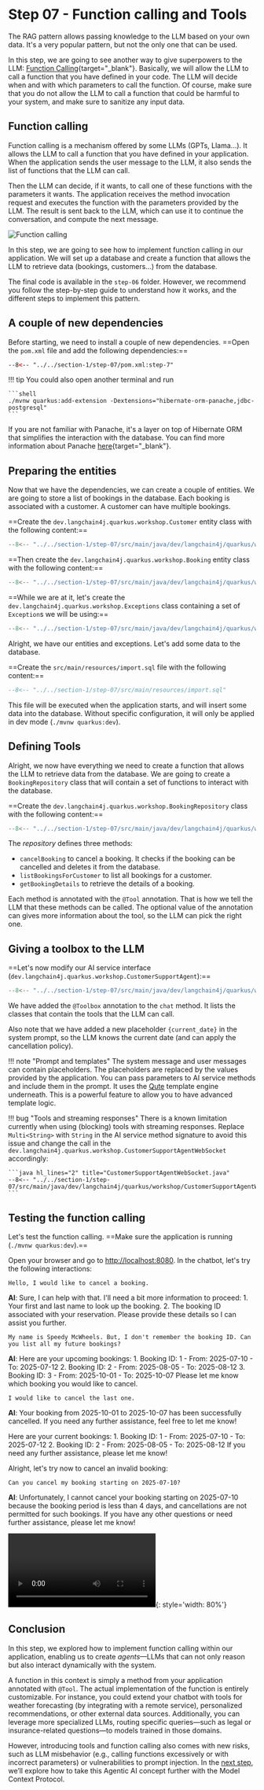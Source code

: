 # Step 07 - Function calling and Tools

The RAG pattern allows passing knowledge to the LLM based on your own data.
It's a very popular pattern, but not the only one that can be used.

In this step, we are going to see another way to give superpowers to the LLM: [Function Calling](https://docs.quarkiverse.io/quarkus-langchain4j/dev/agent-and-tools.html){target="_blank"}.
Basically, we will allow the LLM to call a function that you have defined in your code.
The LLM will decide when and with which parameters to call the function.
Of course, make sure that you do not allow the LLM to call a function that could be harmful to your system, and make sure to sanitize any input data.

## Function calling

Function calling is a mechanism offered by some LLMs (GPTs, Llama...). It allows the LLM to call a function that you have defined in your application.
When the application sends the user message to the LLM, it also sends the list of functions that the LLM can call.

Then the LLM can decide, if it wants, to call one of these functions with the parameters it wants.
The application receives the method invocation request and executes the function with the parameters provided by the LLM.
The result is sent back to the LLM, which can use it to continue the conversation, and compute the next message.

![Function calling](../images/function-calling.png)

In this step, we are going to see how to implement function calling in our application.
We will set up a database and create a function that allows the LLM to retrieve data (bookings, customers...) from the database.

The final code is available in the `step-06` folder.
However, we recommend you follow the step-by-step guide to understand how it works, and the different steps to implement this pattern.

## A couple of new dependencies

Before starting, we need to install a couple of new dependencies.
==Open the `pom.xml` file and add the following dependencies:==

```xml title="pom.xml"
--8<-- "../../section-1/step-07/pom.xml:step-7"
```

!!! tip
    You could also open another terminal and run

    ```shell
    ./mvnw quarkus:add-extension -Dextensions="hibernate-orm-panache,jdbc-postgresql"
    ```

If you are not familiar with Panache, it's a layer on top of Hibernate ORM that simplifies the interaction with the database.
You can find more information about Panache [here](https://quarkus.io/guides/hibernate-orm-panache){target="_blank"}.

## Preparing the entities

Now that we have the dependencies, we can create a couple of entities.
We are going to store a list of bookings in the database.
Each booking is associated with a customer.
A customer can have multiple bookings.

==Create the `dev.langchain4j.quarkus.workshop.Customer` entity class with the following content:==

```java title="Customer.java"
--8<-- "../../section-1/step-07/src/main/java/dev/langchain4j/quarkus/workshop/Customer.java"
```

==Then create the `dev.langchain4j.quarkus.workshop.Booking` entity class with the following content:==

```java title="Booking.java"
--8<-- "../../section-1/step-07/src/main/java/dev/langchain4j/quarkus/workshop/Booking.java"
```

==While we are at it, let's create the `dev.langchain4j.quarkus.workshop.Exceptions` class containing a set of `Exception`s we will be using:==

```java title="Exceptions.java"
--8<-- "../../section-1/step-07/src/main/java/dev/langchain4j/quarkus/workshop/Exceptions.java"
```

Alright, we have our entities and exceptions.
Let's add some data to the database.

==Create the `src/main/resources/import.sql` file with the following content:==

```sql title="import.sql"
--8<-- "../../section-1/step-07/src/main/resources/import.sql"
```

This file will be executed when the application starts, and will insert some data into the database.
Without specific configuration, it will only be applied in dev mode (`./mvnw quarkus:dev`).

## Defining Tools

Alright, we now have everything we need to create a function that allows the LLM to retrieve data from the database.
We are going to create a `BookingRepository` class that will contain a set of functions to interact with the database.

==Create the `dev.langchain4j.quarkus.workshop.BookingRepository` class with the following content:==

```java title="BookingRepository.java"
--8<-- "../../section-1/step-07/src/main/java/dev/langchain4j/quarkus/workshop/BookingRepository.java"
```

The _repository_ defines three methods:

- `cancelBooking` to cancel a booking. It checks if the booking can be cancelled and deletes it from the database.
- `listBookingsForCustomer` to list all bookings for a customer.
- `getBookingDetails` to retrieve the details of a booking.

Each method is annotated with the `@Tool` annotation.
That is how we tell the LLM that these methods can be called.
The optional value of the annotation can gives more information about the tool, so the LLM can pick the right one.

## Giving a toolbox to the LLM

==Let's now modify our AI service interface (`dev.langchain4j.quarkus.workshop.CustomerSupportAgent`):==

```java hl_lines="7 18 20-21" title="CustomerSupportAgent.java"
--8<-- "../../section-1/step-07/src/main/java/dev/langchain4j/quarkus/workshop/CustomerSupportAgent.java"
```

We have added the `@Toolbox` annotation to the `chat` method.
It lists the classes that contain the tools that the LLM can call.

Also note that we have added a new placeholder `{current_date}` in the system prompt, so the LLM knows the current date (and can apply the cancellation policy).

!!! note "Prompt and templates"
    The system message and user messages can contain placeholders.
    The placeholders are replaced by the values provided by the application.
    You can pass parameters to AI service methods and include them in the prompt.
    It uses the [Qute](https://quarkus.io/guides/qute) template engine underneath.
    This is a powerful feature to allow you to have advanced template logic.

!!! bug "Tools and streaming responses"
    There is a known limitation currently when using (blocking) tools with streaming responses.
    Replace `Multi<String>` with `String` in the AI service method signature to avoid this issue and change the call in the `dev.langchain4j.quarkus.workshop.CustomerSupportAgentWebSocket` accordingly:

    ```java hl_lines="2" title="CustomerSupportAgentWebSocket.java"
    --8<-- "../../section-1/step-07/src/main/java/dev/langchain4j/quarkus/workshop/CustomerSupportAgentWebSocket.java:tools"
    ```

## Testing the function calling

Let's test the function calling.
==Make sure the application is running (`./mvnw quarkus:dev`).==

Open your browser and go to [http://localhost:8080](http://localhost:8080).
In the chatbot, let's try the following interactions:

```text title="You"
Hello, I would like to cancel a booking.
```

**AI**: Sure, I can help with that. I'll need a bit more information to proceed: 1. Your first and last name to look up the booking. 2. The booking ID associated with your reservation. Please provide these details so I can assist you further.

```text title="You"
My name is Speedy McWheels. But, I don't remember the booking ID. Can you list all my future bookings?
```

**AI**: Here are your upcoming bookings: 1. Booking ID: 1 - From: 2025-07-10 - To: 2025-07-12 2. Booking ID: 2 - From: 2025-08-05 - To: 2025-08-12 3. Booking ID: 3 - From: 2025-10-01 - To: 2025-10-07 Please let me know which booking you would like to cancel.

```text title="You"
I would like to cancel the last one.
```

**AI**: Your booking from 2025-10-01 to 2025-10-07 has been successfully cancelled. If you need any further assistance, feel free to let me know!

Here are your current bookings: 1. Booking ID: 1 - From: 2025-07-10 - To: 2025-07-12 2. Booking ID: 2 - From: 2025-08-05 - To: 2025-08-12 If you need any further assistance, please let me know!

Alright, let's try now to cancel an invalid booking:

```text title="You"
Can you cancel my booking starting on 2025-07-10?
```

**AI**:  Unfortunately, I cannot cancel your booking starting on 2025-07-10 because the booking period is less than 4 days, and cancellations are not permitted for such bookings. If you have any other questions or need further assistance, please let me know!

![type:video](../images/chat-booking.mp4){: style='width: 80%'}

## Conclusion

In this step, we explored how to implement function calling within our application, enabling us to create _agents_—LLMs that can not only reason but also interact dynamically with the system.

A function in this context is simply a method from your application annotated with `@Tool`. 
The actual implementation of the function is entirely customizable.
For instance, you could extend your chatbot with tools for weather forecasting (by integrating with a remote service), personalized recommendations, or other external data sources.
Additionally, you can leverage more specialized LLMs, routing specific queries—such as legal or insurance-related questions—to models trained in those domains.

However, introducing tools and function calling also comes with new risks, such as LLM misbehavior (e.g., calling functions excessively or with incorrect parameters) or vulnerabilities to prompt injection.
In the [next step](./step-08.md), we’ll explore how to take this Agentic AI concept further with the Model Context Protocol.
